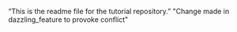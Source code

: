 “This is the readme file for the tutorial
repository.”
"Change made in dazzling_feature to provoke conflict"

